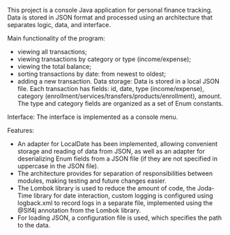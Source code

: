 This project is a console Java application for personal finance tracking.
Data is stored in JSON format and processed using an architecture that separates logic, data, and interface.

Main functionality of the program:
- viewing all transactions;
- viewing transactions by category or type (income/expense);
- viewing the total balance;
- sorting transactions by date: from newest to oldest;
- adding a new transaction.
Data storage:
Data is stored in a local JSON file.
Each transaction has fields: id, date, type (income/expense), category (enrollment/services/transfers/products/enrollment), amount.
The type and category fields are organized as a set of Enum constants.

Interface:
The interface is implemented as a console menu.

Features:
- An adapter for LocalDate has been implemented, allowing convenient storage and reading of data from JSON, as well as an adapter for deserializing Enum fields from a JSON file (if they are not specified in uppercase in the JSON file).
- The architecture provides for separation of responsibilities between modules, making testing and future changes easier.
- The Lombok library is used to reduce the amount of code, the Joda-Time library for date interaction, custom logging is configured using logback.xml to record logs in a separate file, implemented using the @Slf4j annotation from the Lombok library.
- For loading JSON, a configuration file is used, which specifies the path to the data.
